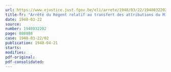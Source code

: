 ```yaml
---
url: https://www.ejustice.just.fgov.be/eli/arrete/1948/03/22/1948032202/justel
title-fr: "Arrêté du Régent relatif au transfert des attributions du Ministère des Travaux publics au Ministère de la Reconstruction en matière de pavillons pour sinistrés"
date: 1948-03-22
source:
number: 1948032202
page: 888888
case: 1948-03-22/02
publication: 1948-04-21
starts:
modifies:
pdf-original:
pdf-consolidated:
---
```


